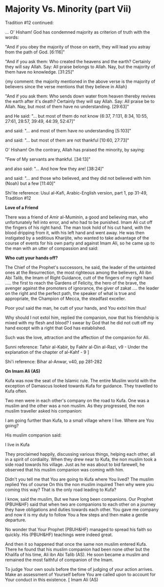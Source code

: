 Majority Vs. Minority (part Vii)
================================

Tradition \#12 continued:

... O' Hisham! God has condemned majority as criterion of truth with
the words:

"And if you obey the majority of those on earth, they will lead you
astray from the path of God. [6:116]"

"And if you ask them: Who created the heavens and the earth? Certainly
they will say Allah. Say: All praise belongs to Allah. Nay, but the
majority of them have no knowledge. [31:25]"

{my comment: the majority mentioned in the above verse is the majority
of believers since the verse mentions that they believe in Allah}

"And if you ask them: Who sends down water from heaven thereby revives
the earth after it's death? Certainly they will say Allah. Say: All
praise be to Allah. Nay, but most of them have no understanding.
[29:63]"

and He said: "... but most of them do not know {6:37, 7:131, 8:34,
10:55, 27:61, 28:57, 39:49, 44:39, 52:47]"

and said: "... and most of them have no understanding [5:103]"


and said: "... but most of them are not thankful [10:60, 27:73]"

O' Hisham! On the contrary, Allah has praised the minority, by
saying:

"Few of My servants are thankful. [34:13]"

and also said: "... And how few they are! [38:24]"

and said: "... and those who believed, and they did not believed with
him (Noah) but a few [11:40]"

Shi'ite reference: Usul al-Kafi, Arabic-English version, part 1, pp
31-49, Tradition \#12


**Love of a Friend**

There was a friend of Amir al-Muminin, a good and believing man, who
unfortunately fell into error, and who had to be punished. Imam Ali cut
off the fingers of his right hand. The man took hold of his cut hand,
with the blood dripping from it, with his left hand and went away. He
was then instigated by a seditious Kharijite, who wanted to take
advantage of the course of events for his own party and against Imam
Ali, so he came up to the man with an utter of compassion and said:

**Who cutt your hands off?**

The Chief of the Prophet's successors, he said, the leader of the
untainted ones at the Resurrection, the most righteous among the
believers, Ali ibn Abi Talib, the Imam of Right Guidance, cutt of the
fingers of my right hand ..... the first to reach the Gardens of
Felicity, the hero of the brave, the avenger against the promoters of
ignorance, the giver of zakat .... the leader on the right and the
perfect path, the speaker of what is true and appropriate, the Champion
of Mecca, the steadfast exceller.

Poor you! said the man, he cutt of your hands, and You extol him
thus!

Why should I not extol him, replied the companion, now that his
friendship is mixed with my flesh and blood? I swear by God that he did
not cutt off my hand except with a right that God has established.

Such was the love, attraction and the affection of the companion for
Ali.

Sunni reference: Tafsir al-Kabir, by Fakhr al-Din al-Razi, v9 - Under
the explanation of the chapter of al-Kahf - 9 ]

Shi'i reference: Bihar al-Anwar, v40, pp 281-282


**On Imam Ali (AS)**

Kufa was now the seat of the Islamic rule. The entire Muslim world with
the exception of Damascus looked towards Kufa for guidance. They
travelled to Kufa often.

Two men were in each other's company on the road to Kufa. One was a
muslim and the other was a non muslim. As they progressed, the non
muslim traveller asked his companion:

I am going further than Kufa, to a small village where I live. Where
are You going?

His muslim companion said:

I live in Kufa

They proclaimed happily, discussing various things, helping each other,
all in a spirit of cordiality. When they drew near to Kufa, the non
muslim took a side road towards his village. Just as he was about to bid
farewell, he observed that his muslim companion was coming with him.

Didn't you tell me that You are going to Kufa where You lived? The
muslim replied Yes of course On this the non muslim inquired Then why
were you coming this way? That is the only road leading to Kufa?

I know, said the muslim, But we have long been companions. Our Prophet
(PBUH&HF) said that when two are companions to each other on a journey
they have obligations and duties towards each other. You gave me company
and now it is my duty to follow You a few steps and then make a gentle
departure.

No wonder that Your Prophet (PBUH&HF) managed to spread his faith so
quickly. His (PBUH&HF) teachings were indeed great.

And then it so happened that once the same non muslim entered Kufa.
There he found that his muslim companion had been none other but the
Khalifa of his time, Ali ibn Abi Talib (AS). He soon became a muslim and
remained the most faithful of companion of the Imam.

To judge Your own souls before the time of judging of your action
arrives. Make an assessment of Yourself before You are called upon to
account for Your conduct in this existence.
[ Imam Ali (AS)


